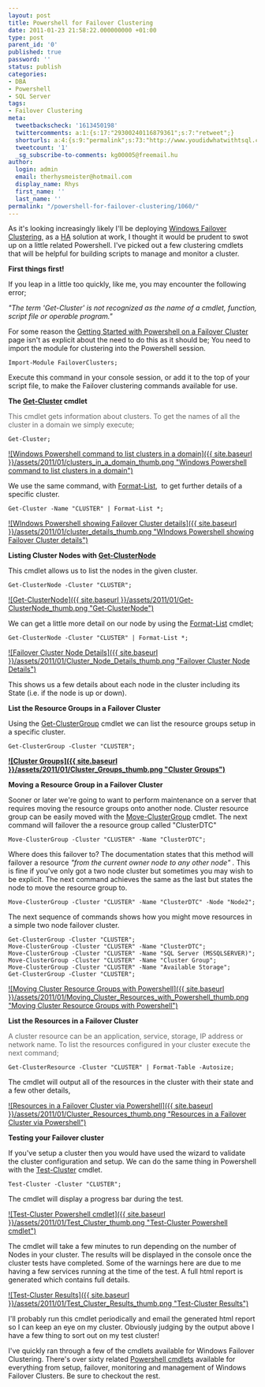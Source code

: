 ```yaml
---
layout: post
title: Powershell for Failover Clustering
date: 2011-01-23 21:58:22.000000000 +01:00
type: post
parent_id: '0'
published: true
password: ''
status: publish
categories:
- DBA
- Powershell
- SQL Server
tags:
- Failover Clustering
meta:
  tweetbackscheck: '1613450198'
  twittercomments: a:1:{s:17:"29300240116879361";s:7:"retweet";}
  shorturls: a:4:{s:9:"permalink";s:73:"http://www.youdidwhatwithtsql.com/powershell-for-failover-clustering/1060";s:7:"tinyurl";s:26:"http://tinyurl.com/68lglx8";s:4:"isgd";s:19:"http://is.gd/v5MOBG";s:5:"bitly";s:20:"http://bit.ly/eEx43Y";}
  tweetcount: '1'
  _sg_subscribe-to-comments: kg00005@freemail.hu
author:
  login: admin
  email: therhysmeister@hotmail.com
  display_name: Rhys
  first_name: ''
  last_name: ''
permalink: "/powershell-for-failover-clustering/1060/"
---
```

As it's looking increasingly likely I'll be deploying [Windows Failover Clustering](http://www.microsoft.com/windowsserver2008/en/us/failover-clustering-main.aspx "Windows Failover Clustering"), as a [HA](http://en.wikipedia.org/wiki/High_availability "High Availability") solution at work, I thought it would be prudent to swot up on a little related Powershell. I've picked out a few clustering cmdlets that will be helpful for building scripts to manage and monitor a cluster.

**First things first!**

If you leap in a little too quickly, like me, you may encounter the following error;

_"The term 'Get-Cluster' is not recognized as the name of a cmdlet, function, script file or operable program."_

For some reason the [Getting Started with Powershell on a Failover Cluster](http://technet.microsoft.com/en-us/library/ff182342(WS.10).aspx "Powershell commands for Failover Clustering") page isn't as explicit about the need to do this as it should be; You need to import the module for clustering into the Powershell session.

```
Import-Module FailoverClusters;
```

Execute this command in your console session, or add it to the top of your script file, to make the Failover clustering commands available for use.

**The [Get-Cluster](http://technet.microsoft.com/en-us/library/ee461012.aspx "Get-Cluster cmdlet") cmdlet**

<font color="#666666">This cmdlet gets information about clusters. To get the names of all the cluster in a domain we simply execute;</font>

```
Get-Cluster;
```

[![Windows Powershell command to list clusters in a domain]({{ site.baseurl }}/assets/2011/01/clusters_in_a_domain_thumb.png "Windows Powershell command to list clusters in a domain")](http://www.youdidwhatwithtsql.com/wp-content/uploads/2011/Powershell-for-Failover-Clustering_10CB9/clusters_in_a_domain.png)

We use the same command, with [Format-List](http://technet.microsoft.com/en-us/library/dd347700.aspx "Format-List cmdlet"),&nbsp; to get further details of a specific cluster.

```
Get-Cluster -Name "CLUSTER" | Format-List *;
```

[![WIndows Powershell showing Failover Cluster details]({{ site.baseurl }}/assets/2011/01/cluster_details_thumb.png "WIndows Powershell showing Failover Cluster details")](http://www.youdidwhatwithtsql.com/wp-content/uploads/2011/Powershell-for-Failover-Clustering_10CB9/cluster_details.png)

**Listing Cluster Nodes with [Get-ClusterNode](http://technet.microsoft.com/en-us/library/ee460990.aspx "Get-ClusterNode")**

This cmdlet allows us to list the nodes in the given cluster.

```
Get-ClusterNode -Cluster "CLUSTER";
```

[![Get-ClusterNode]({{ site.baseurl }}/assets/2011/01/Get-ClusterNode_thumb.png "Get-ClusterNode")](http://www.youdidwhatwithtsql.com/wp-content/uploads/2011/Powershell-for-Failover-Clustering_10CB9/Get-ClusterNode.png)

We can get a little more detail on our node by using the [Format-List](http://technet.microsoft.com/en-us/library/dd347700.aspx "Format-List") cmdlet;

```
Get-ClusterNode -Cluster "CLUSTER" | Format-List *;
```

[![Failover Cluster Node Details]({{ site.baseurl }}/assets/2011/01/Cluster_Node_Details_thumb.png "Failover Cluster Node Details")](http://www.youdidwhatwithtsql.com/wp-content/uploads/2011/Powershell-for-Failover-Clustering_10CB9/Cluster_Node_Details.png)

This shows us a few details about each node in the cluster including its State (i.e. if the node is up or down).

**List the Resource Groups in a Failover Cluster**

Using the [Get-ClusterGroup](http://technet.microsoft.com/en-us/library/ee461017.aspx "Get-ClusterGroup cmdlet") cmdlet we can list the resource groups setup in a specific cluster.

```
Get-ClusterGroup -Cluster "CLUSTER";
```

**[![Cluster Groups]({{ site.baseurl }}/assets/2011/01/Cluster_Groups_thumb.png "Cluster Groups")](http://www.youdidwhatwithtsql.com/wp-content/uploads/2011/Powershell-for-Failover-Clustering_10CB9/Cluster_Groups.png)**

**Moving a Resource Group in a Failover Cluster**

Sooner or later we're going to want to perform maintenance on a server that requires moving the resource groups onto another node. Cluster resource group can be easily moved with the [Move-ClusterGroup](http://technet.microsoft.com/en-us/library/ee461002.aspx "Move-ClusterGroup Powershell cmdlet") cmdlet. The next command will failover the a resource group called "ClusterDTC"

```
Move-ClusterGroup -Cluster "CLUSTER" -Name "ClusterDTC";
```

Where does this failover to? The documentation states that this method will failover a resource _"from the current owner node to any other node" ._ This is fine if you've only got a two node cluster but sometimes you may wish to be explicit. The next command achieves the same as the last but states the node to move the resource group to.

```
Move-ClusterGroup -Cluster "CLUSTER" -Name "ClusterDTC" -Node "Node2";
```

The next sequence of commands shows how you might move resources in a simple two node failover cluster.

```
Get-ClusterGroup -Cluster "CLUSTER";
Move-ClusterGroup -Cluster "CLUSTER" -Name "ClusterDTC";
Move-ClusterGroup -Cluster "CLUSTER" -Name "SQL Server (MSSQLSERVER)";
Move-ClusterGroup -Cluster "CLUSTER" -Name "Cluster Group";
Move-ClusterGroup -Cluster "CLUSTER" -Name "Available Storage";
Get-ClusterGroup -Cluster "CLUSTER";
```

[![Moving Cluster Resource Groups with Powershell]({{ site.baseurl }}/assets/2011/01/Moving_Cluster_Resources_with_Powershell_thumb.png "Moving Cluster Resource Groups with Powershell")](http://www.youdidwhatwithtsql.com/wp-content/uploads/2011/Powershell-for-Failover-Clustering_10CB9/Moving_Cluster_Resources_with_Powershell.png)

**List the Resources in a Failover Cluster**

<font color="#666666">A cluster resource can be an application, service, storage, IP address or network name. To list the resources configured in your cluster execute the next command;</font>

```
Get-ClusterResource -Cluster "CLUSTER" | Format-Table -Autosize;
```

The cmdlet will output all of the resources in the cluster with their state and a few other details,

[![Resources in a Failover Cluster via Powershell]({{ site.baseurl }}/assets/2011/01/Cluster_Resources_thumb.png "Resources in a Failover Cluster via Powershell")](http://www.youdidwhatwithtsql.com/wp-content/uploads/2011/Powershell-for-Failover-Clustering_10CB9/Cluster_Resources.png)

**Testing your Failover cluster**

If you've setup a cluster then you would have used the wizard to validate the cluster configuration and setup. We can do the same thing in Powershell with the [Test-Cluster](http://technet.microsoft.com/en-us/library/ee461026.aspx "Test-Cluster Powershell cmdlet") cmdlet.

```
Test-Cluster -Cluster "CLUSTER";
```

The cmdlet will display a progress bar during the test.

[![Test-Cluster Powershell cmdlet]({{ site.baseurl }}/assets/2011/01/Test_Cluster_thumb.png "Test-Cluster Powershell cmdlet")](http://www.youdidwhatwithtsql.com/wp-content/uploads/2011/Powershell-for-Failover-Clustering_10CB9/Test_Cluster.png)

The cmdlet will take a few minutes to run depending on the number of Nodes in your cluster. The results will be displayed in the console once the cluster tests have completed. Some of the warnings here are due to me having a few services running at the time of the test. A full html report is generated which contains full details.

[![Test-Cluster Results]({{ site.baseurl }}/assets/2011/01/Test_Cluster_Results_thumb.png "Test-Cluster Results")](http://www.youdidwhatwithtsql.com/wp-content/uploads/2011/Powershell-for-Failover-Clustering_10CB9/Test_Cluster_Results.png)

I'll probably run this cmdlet periodically and email the generated html report so I can keep an eye on my cluster. Obviously judging by the output above I have a few thing to sort out on my test cluster!

I've quickly ran through a few of the cmdlets available for Windows Failover Clustering. There's over sixty related [Powershell cmdlets](http://technet.microsoft.com/en-us/library/ee461009.aspx "Powershell cmdlets for Windows Failover Clustering") available for everything from setup, failover, monitoring and management of Windows Failover Clusters. Be sure to checkout the rest.

